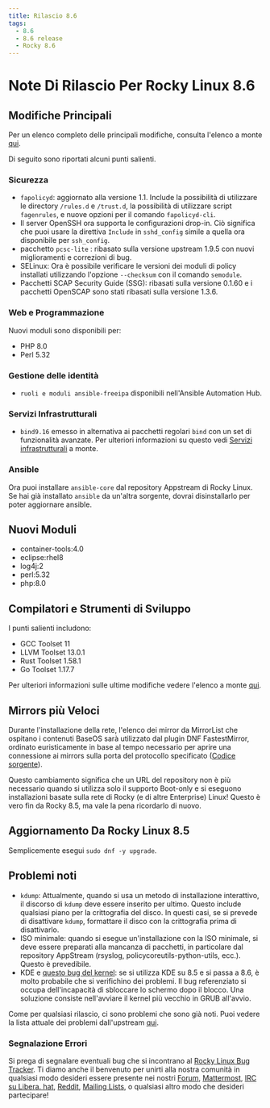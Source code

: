 ```yaml
---
title: Rilascio 8.6
tags:
  - 8.6
  - 8.6 release
  - Rocky 8.6
---
```


# Note Di Rilascio Per Rocky Linux 8.6

## Modifiche Principali

Per un elenco completo delle principali modifiche, consulta l'elenco a monte [qui](https://access.redhat.com/documentation/en-us/red_hat_enterprise_linux/8/html/8.6_release_notes/overview#overview-major-changes).

Di seguito sono riportati alcuni punti salienti.

### Sicurezza

 * `fapolicyd`: aggiornato alla versione 1.1. Include la possibilità di utilizzare le directory `/rules.d` e `/trust.d`, la possibilità di utilizzare script `fagenrules`, e nuove opzioni per il comando `fapolicyd-cli`.
 * Il server OpenSSH ora supporta le configurazioni drop-in. Ciò significa che puoi usare la direttiva `Include` in `sshd_config` simile a quella ora disponibile per `ssh_config`.
 * pacchetto `pcsc-lite` : ribasato sulla versione upstream 1.9.5 con nuovi miglioramenti e correzioni di bug.
 * SELinux: Ora è possibile verificare le versioni dei moduli di policy installati utilizzando l'opzione `--checksum` con il comando `semodule`.
 *  Pacchetti SCAP Security Guide (SSG): ribasati sulla versione 0.1.60 e i pacchetti OpenSCAP sono stati ribasati sulla versione 1.3.6.

### Web e Programmazione

Nuovi moduli sono disponibili per:

* PHP 8.0
* Perl 5.32

### Gestione delle identità

* `ruoli e moduli ansible-freeipa` disponibili nell'Ansible Automation Hub.

### Servizi Infrastrutturali

* `bind9.16` emesso in alternativa ai pacchetti regolari `bind` con un set di funzionalità avanzate. Per ulteriori informazioni su questo vedi [Servizi infrastrutturali](https://access.redhat.com/documentation/en-us/red_hat_enterprise_linux/8/html-single/8.6_release_notes#enhancement_infrastructure-services) a monte.

### Ansible

Ora puoi installare `ansible-core` dal repository Appstream di Rocky Linux. Se hai già installato `ansible` da un'altra sorgente, dovrai disinstallarlo per poter aggiornare ansible.

## Nuovi Moduli

* container-tools:4.0
* eclipse:rhel8
* log4j:2
* perl:5.32
* php:8.0

## Compilatori e Strumenti di Sviluppo

I punti salienti includono:

* GCC Toolset 11
* LLVM Toolset 13.0.1
* Rust Toolset 1.58.1
* Go Toolset 1.17.7

Per ulteriori informazioni sulle ultime modifiche vedere l'elenco a monte [qui](https://access.redhat.com/documentation/en-us/red_hat_enterprise_linux/8/html/8.6_release_notes/new-features#enhancement_compilers-and-development-tools).

## Mirrors più Veloci

Durante l'installazione della rete, l'elenco dei mirror da MirrorList che ospitano i contenuti BaseOS sarà utilizzato dal plugin DNF FastestMirror, ordinato euristicamente in base al tempo necessario per aprire una connessione ai mirrors sulla porta del protocollo specificato ([Codice sorgente](https://github.com/rpm-software-management/yum-utils/blob/master/plugins/fastestmirror/fastestmirror.py)).

Questo cambiamento significa che un URL del repository non è più necessario quando si utilizza solo il supporto Boot-only e si eseguono installazioni basate sulla rete di Rocky (e di altre Enterprise) Linux! Questo è vero fin da Rocky 8.5, ma vale la pena ricordarlo di nuovo.

## Aggiornamento Da Rocky Linux 8.5

Semplicemente esegui `sudo dnf -y upgrade`.

## Problemi noti

* `kdump`: Attualmente, quando si usa un metodo di installazione interattivo, il discorso di `kdump` deve essere inserito per ultimo. Questo include qualsiasi piano per la crittografia del disco. In questi casi, se si prevede di disattivare `kdump`, formattare il disco con la crittografia prima di disattivarlo.
* ISO minimale: quando si esegue un'installazione con la ISO minimale, si deve essere preparati alla mancanza di pacchetti, in particolare dal repository AppStream (rsyslog, policycoreutils-python-utils, ecc.). Questo è prevedibile.
* KDE e [questo bug del kernel](https://bugzilla.redhat.com/show_bug.cgi?id=2082719): se si utilizza KDE su 8.5 e si passa a 8.6, è molto probabile che si verifichino dei problemi. Il bug referenziato si occupa dell'incapacità di sbloccare lo schermo dopo il blocco. Una soluzione consiste nell'avviare il kernel più vecchio in GRUB all'avvio.

Come per qualsiasi rilascio, ci sono problemi che sono già noti. Puoi vedere la lista attuale dei problemi dall'upstream [qui](https://access.redhat.com/documentation/en-us/red_hat_enterprise_linux/8/html/8.6_release_notes/known-issues).

### Segnalazione Errori

Si prega di segnalare eventuali bug che si incontrano al [Rocky Linux Bug Tracker](https://bugs.rockylinux.org/). Ti diamo anche il benvenuto per unirti alla nostra comunità in qualsiasi modo desideri essere presente nei nostri [Forum](https://forums.rockylinux.org), [Mattermost](https://chat.rockylinux.org), [IRC su Libera. hat](irc://irc.liberachat/rockylinux), [Reddit](https://reddit.com/r/rockylinux), [Mailing Lists](https://lists.resf.org), o qualsiasi altro modo che desideri partecipare!
